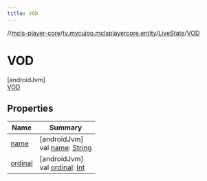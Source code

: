 ```yaml
---
title: VOD
---
```

//[mcls-player-core](../../../../index.html)/[tv.mycujoo.mclsplayercore.entity](../../index.html)/[LiveState](../index.html)/[VOD](index.html)



# VOD



[androidJvm]\
[VOD](index.html)



## Properties


| Name | Summary |
|---|---|
| [name](index.html#-372974862%2FProperties%2F1607110795) | [androidJvm]<br>val [name](index.html#-372974862%2FProperties%2F1607110795): [String](https://kotlinlang.org/api/latest/jvm/stdlib/kotlin/-string/index.html) |
| [ordinal](index.html#-739389684%2FProperties%2F1607110795) | [androidJvm]<br>val [ordinal](index.html#-739389684%2FProperties%2F1607110795): [Int](https://kotlinlang.org/api/latest/jvm/stdlib/kotlin/-int/index.html) |

